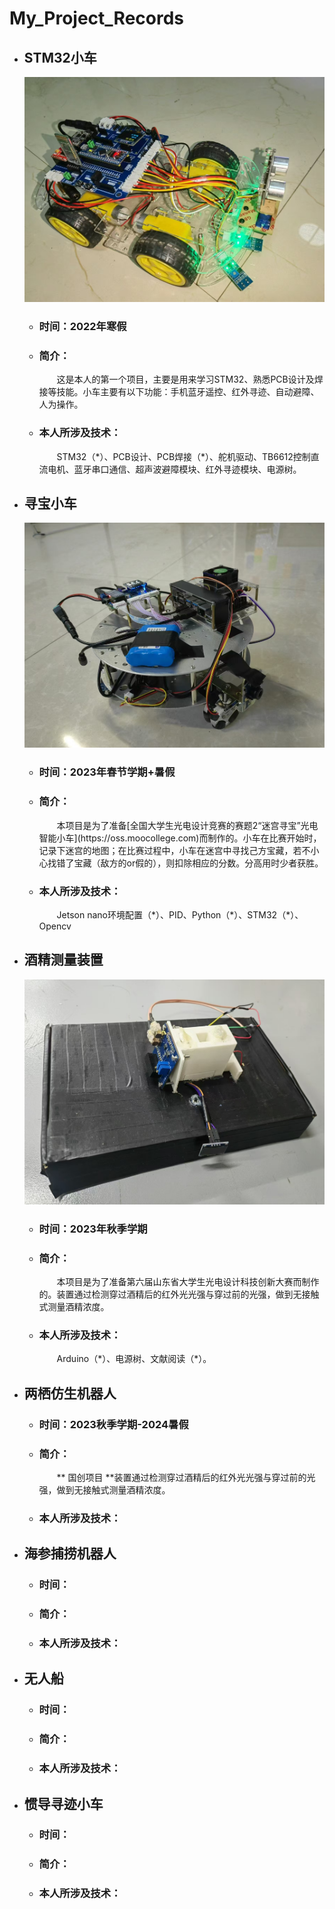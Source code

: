 # My_Project_Records

- ## STM32小车

  ![STM32小车](./pic/STM32小车.jpg)
  - ### 时间：2022年寒假
  - ### 简介：
      <p style="text-indent: 2em;">这是本人的第一个项目，主要是用来学习STM32、熟悉PCB设计及焊接等技能。小车主要有以下功能：手机蓝牙遥控、红外寻迹、自动避障、人为操作。</p>
  - ### **本人所涉及技术**：
       <p style="text-indent: 2em;">STM32（*）、PCB设计、PCB焊接（*）、舵机驱动、TB6612控制直流电机、蓝牙串口通信、超声波避障模块、红外寻迹模块、电源树。</p>
  
- ## 寻宝小车
  ![光赛寻宝小车](./pic/光赛寻宝小车.jpg)
  - ### 时间：2023年春节学期+暑假
  - ### 简介：
      <p style="text-indent: 2em;">本项目是为了准备[全国大学生光电设计竞赛的赛题2“迷宫寻宝”光电智能小车](https://oss.moocollege.com)而制作的。小车在比赛开始时，记录下迷宫的地图；在比赛过程中，小车在迷宫中寻找己方宝藏，若不小心找错了宝藏（敌方的or假的），则扣除相应的分数。分高用时少者获胜。</p>
  - ### 本人所涉及技术：
      <p style="text-indent: 2em;">Jetson nano环境配置（*）、PID、Python（*）、STM32（*）、Opencv</p>
    
- ## 酒精测量装置
  ![光赛酒精测量装置](./pic/光赛酒精测量装置.jpg)
  - ### 时间：2023年秋季学期
  - ### 简介：
      <p style="text-indent: 2em;">本项目是为了准备第六届山东省大学生光电设计科技创新大赛而制作的。装置通过检测穿过酒精后的红外光光强与穿过前的光强，做到无接触式测量酒精浓度。</p>
  - ### 本人所涉及技术：
       <p style="text-indent: 2em;">Arduino（*）、电源树、文献阅读（*）。</p>
- ## 两栖仿生机器人
  
  - ### 时间：2023秋季学期-2024暑假
  - ### 简介：
    <p style="text-indent: 2em;">** 国创项目 **装置通过检测穿过酒精后的红外光光强与穿过前的光强，做到无接触式测量酒精浓度。</p>

  - ### 本人所涉及技术：
    
- ## 海参捕捞机器人
  
  - ### 时间：
  - ### 简介：
  - ### 本人所涉及技术：
    
- ## 无人船
  
  - ### 时间：
  - ### 简介：
  - ### 本人所涉及技术：
    
- ## 惯导寻迹小车

  - ### 时间：
  - ### 简介：
  - ### 本人所涉及技术：




